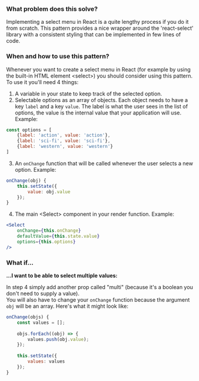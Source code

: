 ### What problem does this solve?

Implementing a select menu in React is a quite lengthy process if you do it from scratch.
This pattern provides a nice wrapper around the 'react-select' library with a consistent styling that can be implemented in few lines of code.


### When and how to use this pattern?

Whenever you want to create a select menu in React (for example by using the built-in HTML element \<select\>) you should consider using this pattern.
To use it you'll need 4 things:

1. A variable in your state to keep track of the selected option.
2. Selectable options as an array of objects. Each object needs to have a key `label` and a key `value`.
The label is what the user sees in the list of options, the value is the internal value that your application will use.
Example:
```javascript
const options = [
    {label: 'action', value: 'action'},
    {label: 'sci-fi', value: 'sci-fi'},
    {label: 'western', value: 'western'}
]
```

3. An `onChange` function that will be called whenever the user selects a new option.
Example:

```javascript
onChange(obj) {
    this.setState({
        value: obj.value
    });
}
```

4. The main \<Select\> component in your render function.
Example:
```jsx
<Select
    onChange={this.onChange}
    defaultValue={this.state.value}
    options={this.options}
/>
```

### What if…
**…I want to be able to select multiple values:**

In step 4 simply add another prop called "multi" (because it's a boolean you don't need to supply a value).  
You will also have to change your `onChange` function because the argument `obj` will be an array.
Here's what it might look like:

```javascript
onChange(objs) {
    const values = [];
    
    objs.forEach((obj) => {
        values.push(obj.value);
    });
    
    this.setState({
        values: values
    });
}
```





